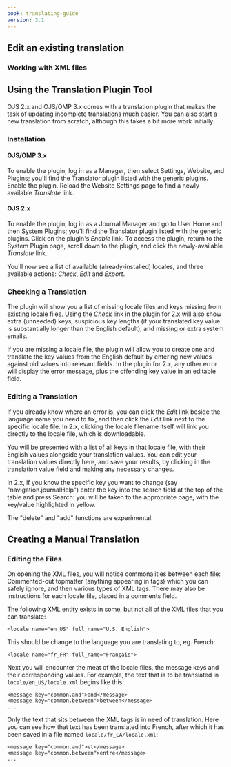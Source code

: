 ```yaml
---
book: translating-guide
version: 3.1
---
```


## Edit an existing translation

### Working with XML files


Using the Translation Plugin Tool
---------------------------------

OJS 2.x and OJS/OMP 3.x comes with a translation plugin that makes the task of updating incomplete translations much easier. You can also start a new translation from scratch, although this takes a bit more work initially.

### Installation

#### OJS/OMP 3.x

To enable the plugin, log in as a Manager, then select Settings, Website, and Plugins; you'll find the Translator plugin listed with the generic plugins. Enable the plugin. Reload the Website Settings page to find a newly-available <em>Translate</em> link.

#### OJS 2.x

To enable the plugin, log in as a Journal Manager and go to User Home and then System Plugins; you'll find the Translator plugin listed with the generic plugins. Click on the plugin's <em>Enable</em> link. To access the plugin, return to the System Plugin page, scroll down to the plugin, and click the newly-available <em>Translate</em> link.

You'll now see a list of available (already-installed) locales, and three available actions: <em>Check</em>, <em>Edit</em> and <em>Export</em>.

### Checking a Translation

The plugin will show you a list of missing locale files and keys missing from existing locale files.    Using the <em>Check</em> link in the plugin for 2.x will also show extra (unneeded) keys, suspicious key lengths (if your translated key value is substantially longer than the English default), and missing or extra system emails.

If you are missing a locale file, the plugin will allow you to create one and translate the key values from the English default by entering new values against old values into relevant fields. In the plugin for 2.x, any other error will display the error message, plus the offending key value in an editable field.

### Editing a Translation

If you already know where an error is, you can click the <em>Edit</em> link beside the language name you need to fix, and then click the <em>Edit</em> link next to the specific locale file.  In 2.x, clicking the locale filename itself will link you directly to the locale file, which is downloadable.

You will be presented with a list of all keys in that locale file, with their English values alongside your translation values. You can edit your translation values directly here, and save your results, by clicking in the translation value field and making any necessary changes.

In 2.x, if you know the specific key you want to change (say "navigation.journalHelp") enter the key into the search field at the top of the table and press Search: you will be taken to the appropriate page, with the key/value highlighted in yellow.

The "delete" and "add" functions are experimental.

Creating a Manual Translation
-----------------------------

### Editing the Files

On opening the XML files, you will notice commonalities between each file: Commented-out topmatter (anything appearing in tags) which you can safely ignore, and then various types of XML tags. There may also be instructions for each locale file, placed in a comments field.

The following XML entity exists in some, but not all of the XML files that you can translate:

```
<locale name="en_US" full_name="U.S. English">
```

This should be change to the language you are translating to, eg. French:

```
<locale name="fr_FR" full_name="Français">
```

Next you will encounter the meat of the locale files, the message keys and their corresponding values. For example, the text that is to be translated in `locale/en_US/locale.xml` begins like this:

```
<message key="common.and">and</message>
<message key="common.between">between</message>
...
```

Only the text that sits between the XML tags is in need of translation. Here you can see how that text has been translated into French, after which it has been saved in a file named `locale/fr_CA/locale.xml`:

```
<message key="common.and">et</message>
<message key="common.between">entre</message>
...
```
